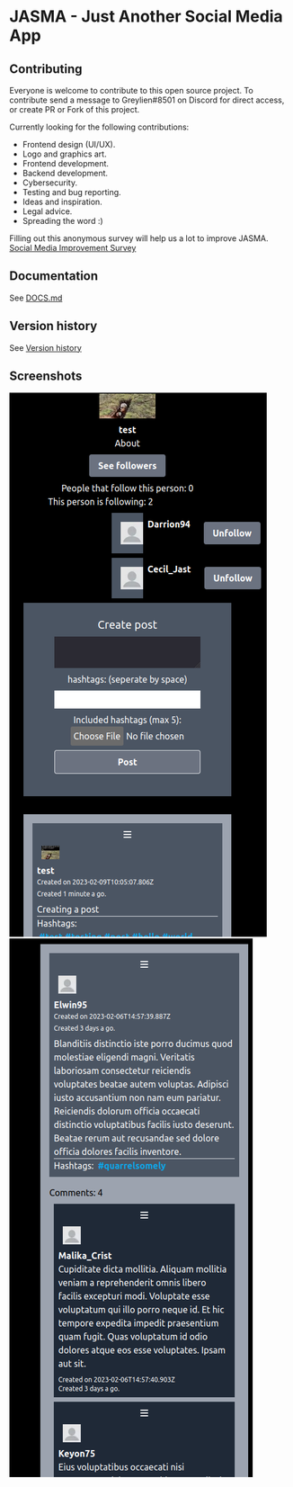 # JASMA - Just Another Social Media App

## Contributing

Everyone is welcome to contribute to this open source project.
To contribute send a message to Greylien#8501 on Discord for direct access,
or create PR or Fork of this project.

Currently looking for the following contributions:
 - Frontend design (UI/UX).
 - Logo and graphics art.
 - Frontend development.
 - Backend development.
 - Cybersecurity.
 - Testing and bug reporting.
 - Ideas and inspiration.
 - Legal advice. 
 - Spreading the word :)

Filling out this anonymous survey will help us a lot to improve JASMA.
[Social Media Improvement Survey](https://forms.gle/wparXcH7FyNi6e27A)

## Documentation

See [DOCS.md](https://github.com/steph-koopmanschap/jasma/blob/main/DOCS.md)

## Version history

See [Version history](https://github.com/steph-koopmanschap/jasma/blob/main/VERSION-HISTORY.md)

## Screenshots

![Jasma screenshot0](/screenshot0.png?raw=true)
![Jasma screenshot1](/screenshot1.png?raw=true)
